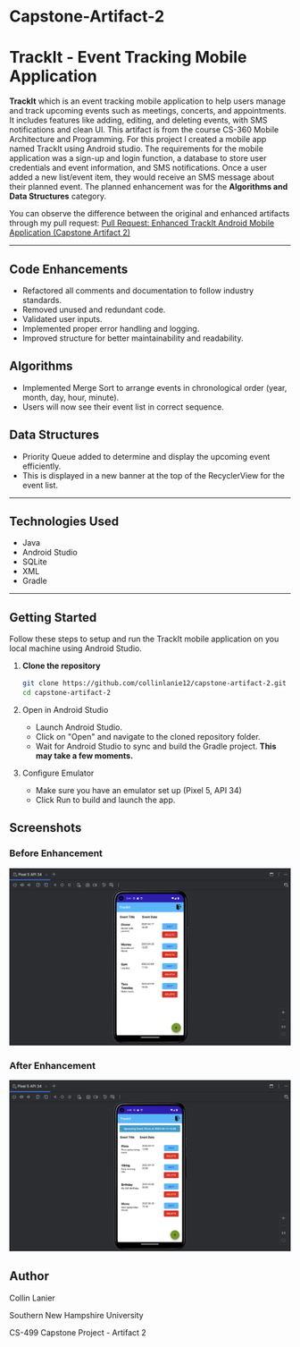 # Capstone-Artifact-2

# TrackIt - Event Tracking Mobile Application

**TrackIt** which is an event tracking mobile application to help users manage and track upcoming events such as meetings, concerts, and appointments. It includes features like adding, editing, and deleting events, with SMS notifications and clean UI. This artifact is from the course CS-360 Mobile Architecture and Programming. For this project I created a mobile app named TrackIt using Android studio. The requirements for the mobile application was a sign-up and login function, a database to store user credentials and event information, and SMS notifications. Once a user added a new list/event item, they would receive an SMS message about their planned event. The planned enhancement was for the **Algorithms and Data Structures** category. 

You can observe the difference between the original and enhanced artifacts through my pull request: [Pull Request: Enhanced TrackIt Android Mobile Application (Capstone Artifact 2)](https://github.com/collinlanie12/capstone-artifact-2/pull/1)

---

## Code Enhancements
- Refactored all comments and documentation to follow industry standards.
- Removed unused and redundant code.
- Validated user inputs.
- Implemented proper error handling and logging.
- Improved structure for better maintainability and readability.

## Algorithms
- Implemented Merge Sort to arrange events in chronological order (year, month, day, hour, minute).
- Users will now see their event list in correct sequence.

## Data Structures
- Priority Queue added to determine and display the upcoming event efficiently.
- This is displayed in a new banner at the top of the RecyclerView for the event list.

---

## Technologies Used
- Java
- Android Studio
- SQLite
- XML
- Gradle

---

## Getting Started

Follow these steps to setup and run the TrackIt mobile application on you local machine using Android Studio.

1. **Clone the repository**
   ```bash
   git clone https://github.com/collinlanie12/capstone-artifact-2.git
   cd capstone-artifact-2
   ```
   
2. Open in Android Studio
   - Launch Android Studio.
   - Click on "Open" and navigate to the cloned repository folder.
   - Wait for Android Studio to sync and build the Gradle project. **This may take a few moments.**

3. Configure Emulator
   - Make sure you have an emulator set up (Pixel 5, API 34)
   - Click Run to build and launch the app.

   

## Screenshots

### Before Enhancement 
![Original Artifact](screenshots/original_android_artifact.png)

### After Enhancement
![Enhanced Artifact](screenshots/enhanced_android_artifact.png)

## Author
Collin Lanier

Southern New Hampshire University

CS-499 Capstone Project - Artifact 2
